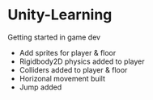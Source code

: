 # Unity-Learning
Getting started in game dev



* Add sprites for player & floor
* Rigidbody2D physics added to player
* Colliders added to player & floor
* Horizonal movement built
* Jump added
